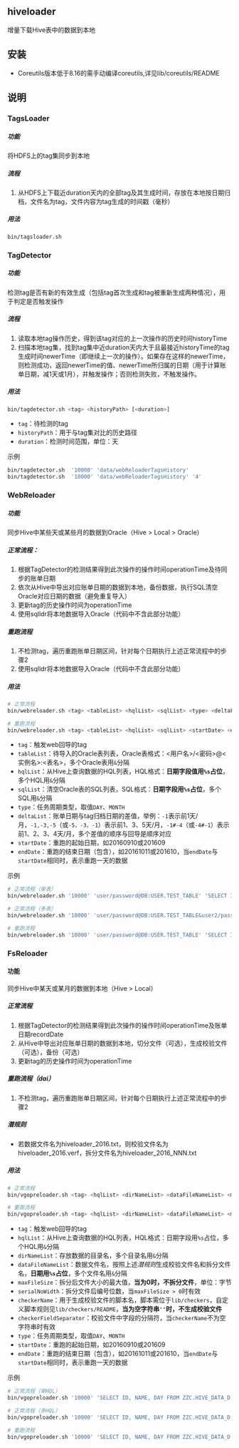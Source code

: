## hiveloader
增量下载Hive表中的数据到本地

## 安装
+ Coreutils版本低于8.16的需手动编译coreutils,详见lib/coreutils/README

## 说明
### TagsLoader
##### 功能 
将HDFS上的tag集同步到本地
##### 流程
1. 从HDFS上下载近duration天内的全部tag及其生成时间，存放在本地按日期归档，文件名为tag，文件内容为tag生成的时间戳（毫秒）
##### 用法
```bash
bin/tagsloader.sh
```

### TagDetector
##### 功能
检测tag是否有新的有效生成（包括tag首次生成和tag被重新生成两种情况），用于判定是否触发操作
##### 流程
1. 读取本地tag操作历史，得到该tag对应的上一次操作的历史时间historyTime
2. 扫描本地tag集，找到tag集中近duration天内大于且最接近historyTime的tag生成时间newerTime（即继续上一次的操作）。如果存在这样的newerTime，则检测成功，返回newerTime的值、newerTime所归属的日期（用于计算账单日期，减1天或1月），并触发操作；否则检测失败，不触发操作。
##### 用法
```bash
bin/tagdetector.sh <tag> <historyPath> [<duration>]
```
+ `tag`：待检测的tag
+ `historyPath`：用于与tag集对比的历史路径
+ `duration`：检测时间范围，单位：天

示例  
```bash
bin/tagdetector.sh  '10000' 'data/webReloaderTagsHistory'
bin/tagdetector.sh  '10000' 'data/webReloaderTagsHistory' '4'
```


### WebReloader
##### 功能
同步Hive中某些天或某些月的数据到Oracle（Hive > Local > Oracle）
##### 正常流程：
1. 根据TagDetector的检测结果得到此次操作的操作时间operationTime及待同步的账单日期
2. 依次从Hive中导出对应账单日期的数据到本地，备份数据，执行SQL清空Oracle对应日期的数据（避免重复导入）
3. 更新tag的历史操作时间为operationTime
4. 使用sqlldr将本地数据导入Oracle（代码中不含此部分功能）

##### 重跑流程
1. 不检测tag，遍历重跑账单日期区间，针对每个日期执行上述正常流程中的步骤2
2. 使用sqlldr将本地数据导入Oracle（代码中不含此部分功能）

##### 用法
```bash
# 正常流程
bin/webreloader.sh <tag> <tableList> <hqlList> <sqlList> <type> <deltaList>

# 重跑流程
bin/webreloader.sh <tag> <tableList> <hqlList> <sqlList> <startDate> <endDate>
```
+ `tag`：触发web回导的tag
+ `tableList`：待导入的Oracle表列表，Oracle表格式：<用户名>/<密码>@<实例名>:<表名>，多个Oracle表用`&`分隔
+ `hqlList`：从Hive上查询数据的HQL列表，HQL格式：**日期字段值用`%s`占位**，多个HQL用`&`分隔
+ `sqlList`：清空Oracle表的SQL列表，SQL格式：**日期字段用`%s`占位**，多个SQL用`&`分隔
+ `type`：任务周期类型，取值`DAY`、`MONTH`
+ `deltaList`：账单日期与tag归档日期的差值，举例：`-1`表示前1天/月，`-1,-3,-5`（或`-5，-3，-1`）表示前1、3、5天/月，`-1#-4`（或`-4#-1`）表示前1、2、3、4天/月，多个差值的顺序与回导是顺序对应
+ `startDate`：重跑的起始日期，如20160910或201609
+ `endDate`：重跑的结束日期（包含），如20161011或201610，当`endDate`与`startDate`相同时，表示重跑一天的数据

示例  
```bash
# 正常流程（单表）
bin/webreloader.sh '10000' 'user/password@DB:USER.TEST_TABLE' 'SELECT IP, OS_VERSION, IMEI, DAY_ID FROM AMAPP_SDK_PEXG_LOGIN WHERE DAY_ID = %s' 'DELETE FROM USER.TEST_TABLE WHERE DAY_ID = %s' 'DAY'

# 正常流程（多表）
bin/webreloader.sh '10000' 'user/password@DB:USER.TEST_TABLE&user2/password2@DB2:USER2.TEST_TABLE2' 'SELECT IP, OS_VERSION, IMEI, DAY_ID FROM AMAPP_SDK_PEXG_LOGIN WHERE DAY_ID = %s&SELECT IP, DAY_ID FROM AMAPP_SDK_PEXG_LOGIN2 WHERE DAY_ID = %s' 'DELETE FROM USER.TEST_TABLE WHERE DAY_ID = %s&DELETE FROM USER2.TEST_TABLE2 WHERE DAY_ID = %s' 'DAY'

# 重跑流程
bin/webreloader.sh '10000' 'user/password@DB:USER.TEST_TABLE' 'SELECT IP, OS_VERSION, IMEI, DAY_ID FROM AMAPP_SDK_PEXG_LOGIN WHERE DAY_ID = %s' 'DELETE FROM USER.TEST_TABLE WHERE DAY_ID = %s' '20160918' '20160919'
```

### FsReloader
#### 功能
同步Hive中某天或某月的数据到本地（Hive > Local）
##### 正常流程
1. 根据TagDetector的检测结果得到此次操作的操作时间operationTime及账单日期recordDate
2. 从Hive中导出对应账单日期的数据到本地，切分文件（可选），生成校验文件（可选），备份（可选）
3. 更新tag的历史操作时间为operationTime

##### 重跑流程（dai）
1. 不检测tag，遍历重跑账单日期区间，针对每个日期执行上述正常流程中的步骤2

##### 潜规则
+ 若数据文件名为hiveloader_2016.txt，则校验文件名为hiveloader_2016.verf，拆分文件名为hiveloader_2016_NNN.txt

##### 用法
```bash
# 正常流程
bin/vgopreloader.sh <tag> <hqlList> <dirNameList> <dataFileNameList> <maxFileSize> <serialNoWidth> <checkerName> <checkerFieldSeparator> <type>

# 重跑流程
bin/vgopreloader.sh <tag> <hqlList> <dirNameList> <dataFileNameList> <maxFileSize> <serialNoWidth> <checkerName> <checkerFieldSeparator> <startDate> <endDate>
```
+ `tag`：触发web回导的tag
+ `hqlList`：从Hive上查询数据的HQL列表，HQL格式：日期字段用`%s`占位，多个HQL用`&`分隔
+ `dirNameList`：存放数据的目录名，多个目录名用`&`分隔
+ `dataFileNameList`：数据文件名，按照上述*潜规则*生成校验文件名和拆分文件名，**日期用`%s`占位**，多个文件名用`&`分隔
+ `maxFileSize`：拆分后文件大小的最大值，**当为0时，不拆分文件**，单位：字节
+ `serialNoWidth`：拆分文件后编号位数，当`maxFileSize > 0`时有效
+ `checkerName`：用于生成校验文件的脚本名，脚本需位于`lib/checkers`，自定义脚本规则见`lib/checkers/README`，**当为空字符串`''`时，不生成校验文件**
+ `checkerFieldSeparator`：校验文件中字段的分隔符，当`checkerName`不为空字符串时有效
+ `type`：任务周期类型，取值`DAY`、`MONTH`
+ `startDate`：重跑的起始日期，如20160910或201609
+ `endDate`：重跑的结束日期（包含），如20161011或201610，当`endDate`与`startDate`相同时，表示重跑一天的数据

示例  
```bash
# 正常流程（单HQL）
bin/vgopreloader.sh '10000' 'SELECT ID, NAME, DAY FROM ZZC.HIVE_DATA_D WHERE DAY = %s' 'TEST_HIVE_D' 'FILENAME_D_%s_00.dat' '6553600' '5' 'vgopChecker.sh' '$' 'DAY'

# 正常流程（多HQL）
bin/vgopreloader.sh '10000' 'SELECT ID, NAME, DAY FROM ZZC.HIVE_DATA_D WHERE DAY = %s&SELECT ID, DAY FROM ZZC.HIVE_DATA_D2 WHERE DAY = %s' 'TEST_HIVE_D&TEST_HIVE_D2' 'FILENAME_D_%s_00.dat&FILENAME_D2_%s_00.dat' '6553600' '5' 'vgopChecker.sh' '$' 'DAY'

# 重跑流程
bin/vgopreloader.sh '10000' 'SELECT ID, NAME, DAY FROM ZZC.HIVE_DATA_D WHERE DAY = %s' 'TEST_HIVE_D' 'FILENAME_D_%s_00.dat' '6553600' '5' 'vgopChecker.sh' '$' '20160918' '20160919'
```